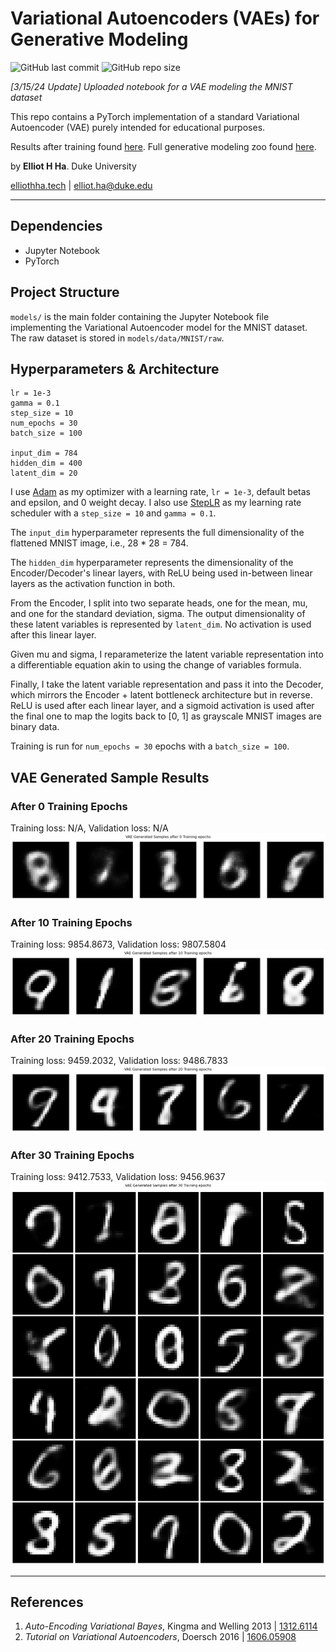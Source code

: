 # Variational Autoencoders (VAEs) for Generative Modeling
![GitHub last commit](https://img.shields.io/github/last-commit/elliothha/variational-autoencoders) ![GitHub repo size](https://img.shields.io/github/repo-size/elliothha/variational-autoencoders)

*[3/15/24 Update] Uploaded notebook for a VAE modeling the MNIST dataset*

This repo contains a PyTorch implementation of a standard Variational Autoencoder (VAE) purely intended for educational purposes.

Results after training found [here](https://github.com/elliothha/variational-autoencoders/tree/main?tab=readme-ov-file#after-30-training-epochs). Full generative modeling zoo found [here](https://github.com/elliothha/generative-modeling-zoo).

by **Elliot H Ha**. Duke University

[elliothha.tech](https://elliothha.tech/) | [elliot.ha@duke.edu](mailto:elliot.ha@duke.edu)

---

## Dependencies
- Jupyter Notebook
- PyTorch

## Project Structure
`models/` is the main folder containing the Jupyter Notebook file implementing the Variational Autoencoder model for the MNIST dataset. The raw dataset is stored in `models/data/MNIST/raw`.

## Hyperparameters & Architecture
```
lr = 1e-3
gamma = 0.1
step_size = 10
num_epochs = 30
batch_size = 100

input_dim = 784
hidden_dim = 400
latent_dim = 20
```

I use [Adam](https://pytorch.org/docs/stable/generated/torch.optim.Adam.html) as my optimizer with a learning rate, `lr = 1e-3`, default betas and epsilon, and 0 weight decay. I also use [StepLR](https://pytorch.org/docs/stable/generated/torch.optim.lr_scheduler.StepLR.html) as my learning rate scheduler with a `step_size = 10` and `gamma = 0.1`.

The `input_dim` hyperparameter represents the full dimensionality of the flattened MNIST image, i.e., 28 * 28 = 784. 

The `hidden_dim` hyperparameter represents the dimensionality of the Encoder/Decoder's linear layers, with ReLU being used in-between linear layers as the activation function in both. 

From the Encoder, I split into two separate heads, one for the mean, mu, and one for the standard deviation, sigma. The output dimensionality of these latent variables is represented by `latent_dim`. No activation is used after this linear layer.

Given mu and sigma, I reparameterize the latent variable representation into a differentiable equation akin to using the change of variables formula.

Finally, I take the latent variable representation and pass it into the Decoder, which mirrors the Encoder + latent bottleneck architecture but in reverse. ReLU is used after each linear layer, and a sigmoid activation is used after the final one to map the logits back to [0, 1] as grayscale MNIST images are binary data.

Training is run for `num_epochs = 30` epochs with a `batch_size = 100`.

## VAE Generated Sample Results
### After 0 Training Epochs
Training loss: N/A, Validation loss: N/A
![VAE sampling results for 0 training epochs](/examples/samples_0.png)

### After 10 Training Epochs
Training loss: 9854.8673, Validation loss: 9807.5804
![VAE sampling results for 10 training epochs](/examples/samples_10.png)

### After 20 Training Epochs
Training loss: 9459.2032, Validation loss: 9486.7833
![VAE sampling results for 20 training epochs](/examples/samples_20.png)

### After 30 Training Epochs
Training loss: 9412.7533, Validation loss: 9456.9637
![VAE sampling results for 30 training epochs](/examples/large_samples_30.png)

---

## References
1. *Auto-Encoding Variational Bayes*, Kingma and Welling 2013 | [1312.6114](https://arxiv.org/abs/1312.6114)
2. *Tutorial on Variational Autoencoders*, Doersch 2016 | [1606.05908](https://arxiv.org/abs/1606.05908)
